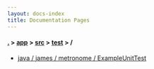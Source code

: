 ```yaml
---
layout: docs-index
title: Documentation Pages
---
```

#### [.](./../../../index) > [app](./../../index) > [src](./../index) > [test](./index) > **/**

- [java / james / metronome / ExampleUnitTest](java/james/metronome/ExampleUnitTest)

